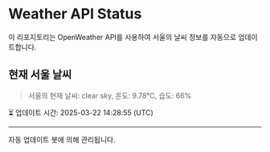 
# Weather API Status

이 리포지토리는 OpenWeather API를 사용하여 서울의 날씨 정보를 자동으로 업데이트합니다.

## 현재 서울 날씨
> 서울의 현재 날씨: clear sky, 온도: 9.78°C, 습도: 66%

⏳ 업데이트 시간: 2025-03-22 14:28:55 (UTC)

---
자동 업데이트 봇에 의해 관리됩니다.
